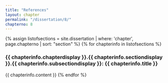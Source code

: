```yaml
---
title: "References"
layout: chapter
permalink: "/dissertation/8/"
chapterno: 8
---
```


{% assign listofsections = site.dissertation | where: 'chapter', page.chapterno | sort: "section" %}
{% for chapterinfo in listofsections %}
<h3><a name="{{ page.chapterno }}.{{ chapterinfo.section }}.{{ chapterinfo.subsection }}"></a>{{ chapterinfo.chapterdisplay }}.{{ chapterinfo.sectiondisplay }}.{{ chapterinfo.subsectiondisplay }}: {{ chapterinfo.title }}</h3>
<p>{{ chapterinfo.content }}
{% endfor %}
